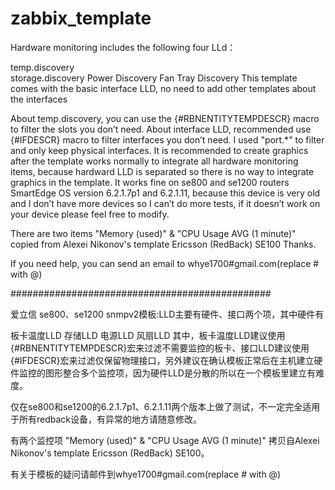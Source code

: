 # zabbix_template
Hardware monitoring includes the following four LLd：

temp.discovery  
storage.discovery
Power Discovery
Fan Tray Discovery 
This template comes with the basic interface LLD, no need to add other templates about the interfaces

About temp.discovery, you can use the {#RBNENTITYTEMPDESCR} macro to filter the slots you don’t need.
About  interface LLD, recommended use {#IFDESCR} macro to filter  interfaces you don’t need. I used "port.*" to filter and only keep physical interfaces.
It is recommended to create graphics after the template works normally to integrate all hardware monitoring items, because  hardward LLD is separated so  there is no way to integrate graphics in the template.
It works fine on se800 and se1200 routers SmartEdge OS version 6.2.1.7p1 and 6.2.1.11, because this device is very old and I don’t have more devices so I can’t do more tests, if it doesn’t work on your device  please feel free to modify.

There are two items "Memory (used)" & "CPU Usage AVG (1 minute)" copied from Alexei Nikonov's template Ericsson (RedBack) SE100  Thanks.

If you need help, you can send an email to whye1700#gmail.com(replace # with @)

 ###############################################

爱立信 se800、se1200 snmpv2模板:LLD主要有硬件、接口两个项，其中硬件有

板卡温度LLD
存储LLD
电源LLD
风扇LLD
其中，板卡温度LLD建议使用{#RBNENTITYTEMPDESCR}宏来过滤不需要监控的板卡、接口LLD建议使用{#IFDESCR}宏来过滤仅保留物理接口，另外建议在确认模板正常后在主机建立硬件监控的图形整合多个监控项，因为硬件LLD是分散的所以在一个模板里建立有难度。

仅在se800和se1200的6.2.1.7p1、6.2.1.11两个版本上做了测试，不一定完全适用于所有redback设备，有异常的地方请随意修改。

有两个监控项  "Memory (used)" & "CPU Usage AVG (1 minute)" 拷贝自Alexei Nikonov's template Ericsson (RedBack) SE100。

有关于模板的疑问请邮件到whye1700#gmail.com(replace # with @)
